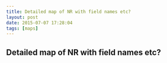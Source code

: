 ```yaml
---
title: Detailed map of NR with field names etc?
layout: post
date: 2015-07-07 17:28:04
tags: [maps]
---
```

## Detailed map of NR with field names etc?

